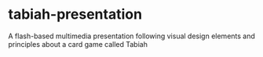 tabiah-presentation
===================

A flash-based multimedia presentation following visual design elements and principles about a card game called Tabiah
